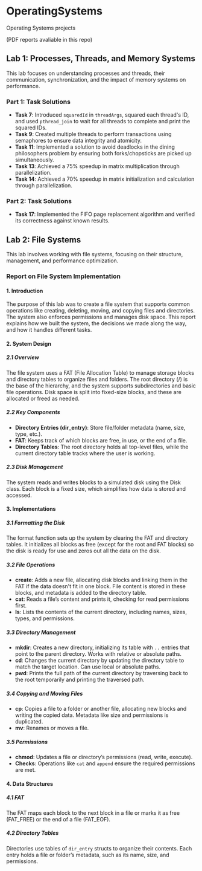 # OperatingSystems
Operating Systems projects

(PDF reports avaliable in this repo)
## Lab 1: Processes, Threads, and Memory Systems

This lab focuses on understanding processes and threads, their communication, synchronization, and the impact of memory systems on performance.

### Part 1: Task Solutions
- **Task 7**: Introduced `squaredId` in `threadArgs`, squared each thread's ID, and used `pthread_join` to wait for all threads to complete and print the squared IDs.
- **Task 9**: Created multiple threads to perform transactions using semaphores to ensure data integrity and atomicity.
- **Task 11**: Implemented a solution to avoid deadlocks in the dining philosophers problem by ensuring both forks/chopsticks are picked up simultaneously.
- **Task 13**: Achieved a 75% speedup in matrix multiplication through parallelization.
- **Task 14**: Achieved a 70% speedup in matrix initialization and calculation through parallelization.

### Part 2: Task Solutions
- **Task 17**: Implemented the FIFO page replacement algorithm and verified its correctness against known results.




## Lab 2: File Systems

This lab involves working with file systems, focusing on their structure, management, and performance optimization.

### Report on File System Implementation

#### 1. Introduction
The purpose of this lab was to create a file system that supports common operations like creating, deleting, moving, and copying files and directories. The system also enforces permissions and manages disk space. This report explains how we built the system, the decisions we made along the way, and how it handles different tasks.

#### 2. System Design

##### 2.1 Overview
The file system uses a FAT (File Allocation Table) to manage storage blocks and directory tables to organize files and folders. The root directory (/) is the base of the hierarchy, and the system supports subdirectories and basic file operations. Disk space is split into fixed-size blocks, and these are allocated or freed as needed.

##### 2.2 Key Components
- **Directory Entries (dir_entry)**: Store file/folder metadata (name, size, type, etc.).
- **FAT**: Keeps track of which blocks are free, in use, or the end of a file.
- **Directory Tables**: The root directory holds all top-level files, while the current directory table tracks where the user is working.

##### 2.3 Disk Management
The system reads and writes blocks to a simulated disk using the Disk class. Each block is a fixed size, which simplifies how data is stored and accessed.

#### 3. Implementations

##### 3.1 Formatting the Disk
The format function sets up the system by clearing the FAT and directory tables. It initializes all blocks as free (except for the root and FAT blocks) so the disk is ready for use and zeros out all the data on the disk.

##### 3.2 File Operations
- **create**: Adds a new file, allocating disk blocks and linking them in the FAT if the data doesn't fit in one block. File content is stored in these blocks, and metadata is added to the directory table.
- **cat**: Reads a file’s content and prints it, checking for read permissions first.
- **ls**: Lists the contents of the current directory, including names, sizes, types, and permissions.

##### 3.3 Directory Management
- **mkdir**: Creates a new directory, initializing its table with `..` entries that point to the parent directory. Works with relative or absolute paths.
- **cd**: Changes the current directory by updating the directory table to match the target location. Can use local or absolute paths.
- **pwd**: Prints the full path of the current directory by traversing back to the root temporarily and printing the traversed path.

##### 3.4 Copying and Moving Files
- **cp**: Copies a file to a folder or another file, allocating new blocks and writing the copied data. Metadata like size and permissions is duplicated.
- **mv**: Renames or moves a file.

##### 3.5 Permissions
- **chmod**: Updates a file or directory’s permissions (read, write, execute).
- **Checks**: Operations like `cat` and `append` ensure the required permissions are met.

#### 4. Data Structures

##### 4.1 FAT
The FAT maps each block to the next block in a file or marks it as free (FAT_FREE) or the end of a file (FAT_EOF).

##### 4.2 Directory Tables
Directories use tables of `dir_entry` structs to organize their contents. Each entry holds a file or folder’s metadata, such as its name, size, and permissions.
